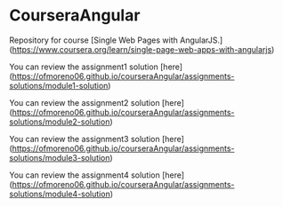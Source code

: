 # CourseraAngular

Repository for course [Single Web Pages with AngularJS.] (https://www.coursera.org/learn/single-page-web-apps-with-angularjs)

You can review the assignment1 solution [here] (https://ofmoreno06.github.io/courseraAngular/assignments-solutions/module1-solution)

You can review the assignment2 solution [here] (https://ofmoreno06.github.io/courseraAngular/assignments-solutions/module2-solution)

You can review the assignment3 solution [here] (https://ofmoreno06.github.io/courseraAngular/assignments-solutions/module3-solution)

You can review the assignment4 solution [here] (https://ofmoreno06.github.io/courseraAngular/assignments-solutions/module4-solution)
